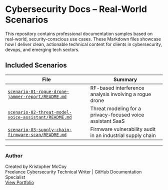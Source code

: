 # Cybersecurity Docs – Real-World Scenarios

This repository contains professional documentation samples based on real-world, security-conscious use cases. These Markdown files showcase how I deliver clean, actionable technical content for clients in cybersecurity, devops, and emerging tech sectors.

## Included Scenarios

| File | Summary |
|------|---------|
| [`scenario-01-rogue-drone-jammer-report/README.md`](scenario-01-rogue-drone-jammer-report/README.md) | RF-based interference analysis involving a rogue drone |
| [`scenario-02-threat-model-voice-assistant/README.md`](scenario-02-threat-model-voice-assistant/README.md) | Threat modeling for a privacy-focused voice assistant SaaS |
| [`scenario-03-supply-chain-firmware-scan/README.md`](scenario-03-supply-chain-firmware-scan/README.md) | Firmware vulnerability audit in an industrial supply chain |

---

### Author

Created by Kristopher McCoy  
Freelance Cybersecurity Technical Writer | GitHub Documentation Specialist  
[View Portfolio](https://github.com/Artilleryjoe)
